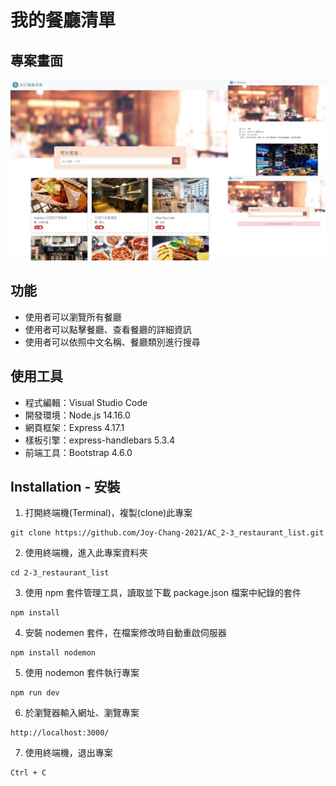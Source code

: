 # 我的餐廳清單

## 專案畫面
![browse](/public/browse.jpg)

## 功能
* 使用者可以瀏覽所有餐廳
* 使用者可以點擊餐廳、查看餐廳的詳細資訊
* 使用者可以依照中文名稱、餐廳類別進行搜尋

## 使用工具
* 程式編輯：Visual Studio Code
* 開發環境：Node.js 14.16.0
* 網頁框架：Express 4.17.1
* 樣板引擎：express-handlebars 5.3.4
* 前端工具：Bootstrap 4.6.0

## Installation - 安裝

1. 打開終端機(Terminal)，複製(clone)此專案
```
git clone https://github.com/Joy-Chang-2021/AC_2-3_restaurant_list.git
```
2. 使用終端機，進入此專案資料夾
```
cd 2-3_restaurant_list
```
3. 使用 npm 套件管理工具，讀取並下載 package.json 檔案中紀錄的套件
```
npm install
```
4. 安裝 nodemen 套件，在檔案修改時自動重啟伺服器
```
npm install nodemon
```
5. 使用 nodemon 套件執行專案
```
npm run dev
```
6. 於瀏覽器輸入網址、瀏覽專案
```
http://localhost:3000/
```
7. 使用終端機，退出專案
```
Ctrl + C
```
